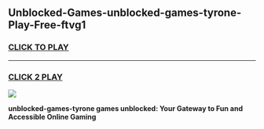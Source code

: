 
## Unblocked-Games-unblocked-games-tyrone-Play-Free-ftvg1
<h3>
<a href="https://premium76.site?title=unblocked-games-tyrone&ref=18A">CLICK TO PLAY</a></h3>
<hr>

<h3>
<a href="https://premium76.site?title=unblocked-games-tyrone&ref=18A">CLICK 2 PLAY</a>
  
</h3>

<a href="https://premium76.site?title=unblocked-games-tyrone&ref=18A"><img src="https://clearcache.store/games.png"></a>


**unblocked-games-tyrone games unblocked: Your Gateway to Fun and Accessible Online Gaming**
